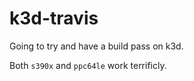 # k3d-travis
Going to try and have a build pass on k3d. 

Both `s390x` and `ppc64le` work terrificly. 
